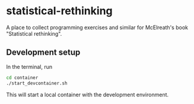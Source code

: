 # statistical-rethinking

A place to collect programming exercises and similar for McElreath's book "Statistical rethinking".

## Development setup

In the terminal, run
```sh
cd container
./start_devcontainer.sh
```

This will start a local container with the development environment.